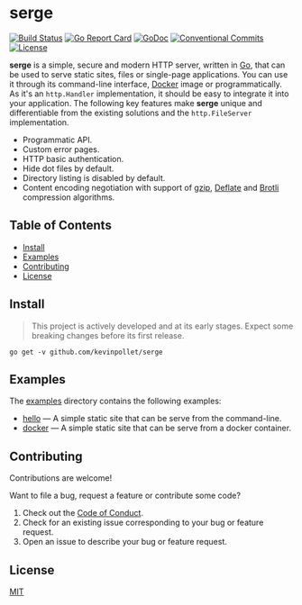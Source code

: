 # serge <!-- omit in toc -->

[![Build Status](https://github.com/kevinpollet/serge/workflows/build/badge.svg)](https://github.com/kevinpollet/serge/actions)
[![Go Report Card](https://goreportcard.com/badge/github.com/kevinpollet/serge)](https://goreportcard.com/report/github.com/kevinpollet/serge)
[![GoDoc](https://godoc.org/github.com/kevinpollet/serge?status.svg)](https://pkg.go.dev/github.com/kevinpollet/serge)
[![Conventional Commits](https://img.shields.io/badge/Conventional%20Commits-1.0.0-yellow.svg)](https://conventionalcommits.org)
[![License](https://img.shields.io/github/license/kevinpollet/serge)](./LICENSE.md)

**serge** is a simple, secure and modern HTTP server, written in [Go](https://go.dev/), that can be used to serve static sites, files or single-page applications. You can use it through its command-line interface, [Docker](https://www.docker.com/) image or programmatically. As it's an `http.Handler` implementation, it should be easy to integrate it into your application. The following key features make **serge** unique and differentiable from the existing solutions and the `http.FileServer` implementation.

- Programmatic API.
- Custom error pages.
- HTTP basic authentication.
- Hide dot files by default.
- Directory listing is disabled by default. 
- Content encoding negotiation with support of [gzip](https://www.gzip.org/), [Deflate](https://en.wikipedia.org/wiki/DEFLATE) and [Brotli](https://en.wikipedia.org/wiki/Brotli) compression algorithms.

## Table of Contents <!-- omit in toc -->

- [Install](#install)
- [Examples](#examples)
- [Contributing](#contributing)
- [License](#license)

## Install

> This project is actively developed and at its early stages. Expect some breaking changes before its first release.

```
go get -v github.com/kevinpollet/serge
```

## Examples

The [examples](./examples) directory contains the following examples:

- [hello](./examples/hello) — A simple static site that can be serve from the command-line.
- [docker](./examples/docker) — A simple static site that can be serve from a docker container.

## Contributing

Contributions are welcome!

Want to file a bug, request a feature or contribute some code?

1. Check out the [Code of Conduct](./CODE_OF_CONDUCT.md).
2. Check for an existing issue corresponding to your bug or feature request.
3. Open an issue to describe your bug or feature request.

## License

[MIT](./LICENSE.md)
